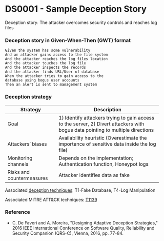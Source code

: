 # DS0001 - Sample Deception Story

Deception story: The attacker overcomes security controls and reaches log files

### Deception story in Given-When-Then (GWT) format

```
Given the system has some vulnerability
And an attacker gains access to the file system
And the attacker reaches the log files location
And the attacker touches the log file
And the attacker inspects the records
And the attacker finds URL/User of database
When the attacker tries to gain access to the
database using bogus user accounts
Then an alert is sent to management system
```

### Deception strategy

| Strategy                  | Description |
|---------------------------|-------------|
| Goal                      | 1) Identify attackers trying to gain access to the server, 2) Divert attackers with bogus data pointing to multiple directions |
| Attackers’ biases         | Availability heuristic (Overestimate the importance of sensitive data inside the log file) |
| Monitoring channels       | Depends on the implementation; Authentication function, Honeypot logs |
| Risks and countermeasures | Attacker identifies data as fake |

Associated [deception techniques](Deception_techniques.md): T1-Fake Database, T4-Log Manipulation

Associated MITRE ATT&CK techniques: [T1139](https://attack.mitre.org/wiki/Technique/T1139)

### Reference
* C. De Faveri and A. Moreira, "Designing Adaptive Deception Strategies," 2016 IEEE International Conference on Software Quality, Reliability and Security Companion (QRS-C), Vienna, 2016, pp. 77-84.
